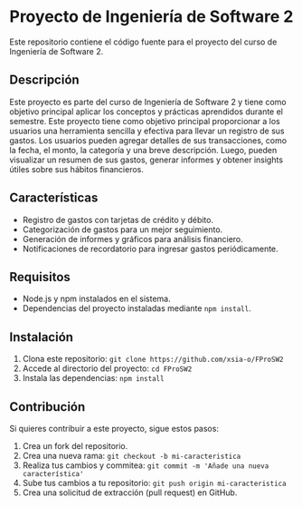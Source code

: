 # Proyecto de Ingeniería de Software 2

Este repositorio contiene el código fuente para el proyecto del curso de Ingeniería de Software 2.

## Descripción

Este proyecto es parte del curso de Ingeniería de Software 2 y tiene como objetivo principal aplicar los conceptos y prácticas aprendidos durante el semestre.
Este proyecto tiene como objetivo principal proporcionar a los usuarios una herramienta sencilla y efectiva para llevar un registro de sus gastos. Los usuarios pueden agregar detalles de sus transacciones, como la fecha, el monto, la categoría y una breve descripción. Luego, pueden visualizar un resumen de sus gastos, generar informes y obtener insights útiles sobre sus hábitos financieros.

## Características

- Registro de gastos con tarjetas de crédito y débito.
- Categorización de gastos para un mejor seguimiento.
- Generación de informes y gráficos para análisis financiero.
- Notificaciones de recordatorio para ingresar gastos periódicamente.

## Requisitos

- Node.js y npm instalados en el sistema.
- Dependencias del proyecto instaladas mediante `npm install`.
  
## Instalación

1. Clona este repositorio: `git clone https://github.com/xsia-o/FProSW2`
2. Accede al directorio del proyecto: `cd FProSW2`
3. Instala las dependencias: `npm install`

## Contribución

Si quieres contribuir a este proyecto, sigue estos pasos:

1. Crea un fork del repositorio.
2. Crea una nueva rama: `git checkout -b mi-caracteristica`
3. Realiza tus cambios y commitea: `git commit -m 'Añade una nueva característica'`
4. Sube tus cambios a tu repositorio: `git push origin mi-caracteristica`
5. Crea una solicitud de extracción (pull request) en GitHub.


